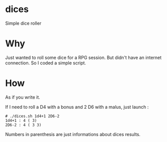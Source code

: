 dices
=====

Simple dice roller

Why
===

Just wanted to roll some dice for a RPG session. But didn't have an internet connection. So I coded a simple script.

How
===

As if you write it.

If I need to roll a D4 with a bonus and 2 D6 with a malus, just launch :

    # ./dices.sh 1d4+1 2D6-2
    1d4+1 : 4 ( 3)
    2D6-2 : 4 ( 3 3)

Numbers in parenthesis are just informations about dices results.
